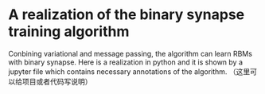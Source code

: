 # A realization of the binary synapse training algorithm
Conbining variational and message passing, the algorithm can learn RBMs with  binary synapse. Here is a realization in python and it is shown by a jupyter file which contains necessary annotations of the algorithm.
（这里可以给项目或者代码写说明）
